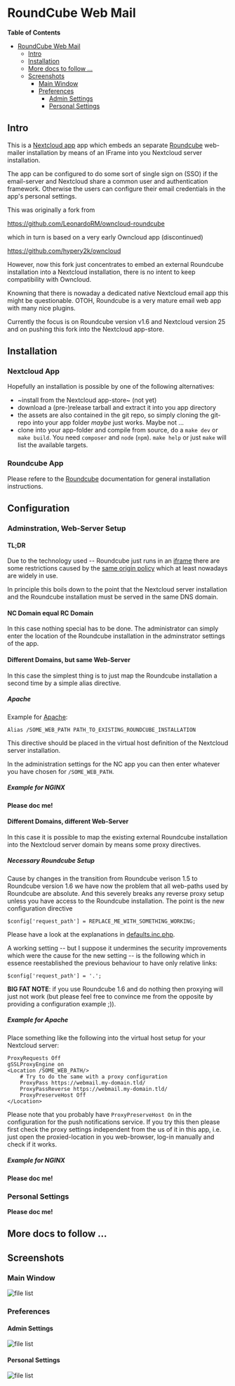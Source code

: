 # RoundCube Web Mail

<!-- markdown-toc start - Don't edit this section. Run M-x markdown-toc-refresh-toc -->
**Table of Contents**

- [RoundCube Web Mail](#roundcube-web-mail)
    - [Intro](#intro)
    - [Installation](#installation)
    - [More docs to follow ...](#more-docs-to-follow-)
    - [Screenshots](#screenshots)
        - [Main Window](#main-window)
        - [Preferences](#preferences)
            - [Admin Settings](#admin-settings)
            - [Personal Settings](#personal-settings)

<!-- markdown-toc end -->


## Intro

This is a [Nextcloud app](https://nextcloud.com/) app which embeds an
separate [Roundcube](https://roundcube.net/) web-mailer installation
by means of an IFrame into you Nextcloud server installation.

The app can be configured to do some sort of single sign on (SSO) if
the email-server and Nextcloud share a common user and authentication
framework. Otherwise the users can configure their email credentials
in the app's personal settings.

This was originally a fork from

https://github.com/LeonardoRM/owncloud-roundcube

which in turn is based on a very early Owncloud app (discontinued)

https://github.com/hypery2k/owncloud

However, now this fork just concentrates to embed an external
Roundcube installation into a Nextcloud installation, there is no intent to keep
compatibility with Owncloud.

Knowning that there is nowaday a dedicated native Nextcloud email app this might be
questionable. OTOH, Roundcube is a very mature email web app with many nice plugins. 

Currently the focus is on Roundcube version v1.6 and Nextcloud version
25 and on pushing this fork into the Nextcloud app-store.

## Installation

### Nextcloud App

Hopefully an installation is possible by one of the following alternatives:

- ~install from the Nextcloud app-store~ (not yet)
- download a (pre-)release tarball and extract it into you app directory
- the assets are also contained in the git repo, so simply cloning the git-repo into your app folder *maybe* just works. Maybe not ...
- clone into your app-folder and compile from source, do a `make dev` or `make build`. You need `composer` and `node` (`npm`). `make help` or just `make` will list the available targets.

### Roundcube App

Please refere to the [Roundcube](https://roundcube.net/) documentation for general installation instructions.

## Configuration

### Adminstration, Web-Server Setup

#### TL;DR

Due to the technology used -- Roundcube just runs in an
[iframe](https://developer.mozilla.org/en-US/docs/Web/HTML/Element/iframe)
there are some restrictions caused by the [same origin
policy](https://developer.mozilla.org/en-US/docs/Web/Security/Same-origin_policy)
which at least nowadays are widely in use.

In principle this boils down to the point that the Nextcloud server
installation and the Roundcube installation must be served in the same
DNS domain.

#### NC Domain equal RC Domain

In this case nothing special has to be done. The administrator can
simply enter the location of the Roundcube installation in the
adminstrator settings of the app.

#### Different Domains, but same Web-Server

In this case the simplest thing is to just map the Roundcube
installation a second time by a simple alias directive.

##### Apache

Example for [Apache](https://httpd.apache.org/docs/2.4/mod/mod_alias.html):

```
Alias /SOME_WEB_PATH PATH_TO_EXISTING_ROUNDCUBE_INSTALLATION

```

This directive should be placed in the virtual host definition of
the Nextcloud server installation.

In the administration settings for the NC app you can then enter
whatever you have chosen for `/SOME_WEB_PATH`.

##### Example for NGINX

**Please doc me!**

#### Different Domains, different Web-Server

In this case it is possible to map the existing external Roundcube
installation into the Nextcloud server domain by means some proxy
directives.

##### Necessary Roundcube Setup

Cause by changes in the transition from Roundcube verison 1.5 to
Roundcube version 1.6 we have now the problem that all web-paths used
by Roundcube are absolute. And this severely breaks any reverse proxy
setup unless you have access to the Roundcube installation. The point
is the new configuration directive

```
$config['request_path'] = REPLACE_ME_WITH_SOMETHING_WORKING;
```

Please have a look at the explanations in
[defaults.inc.php](https://github.com/roundcube/roundcubemail/blob/e2370544907034679d47a8be348a5b2a796fcdf9/config/defaults.inc.php#L821-L829).

A working setting -- but I suppose it undermines the security
improvements which were the cause for the new setting -- is the
following which in essence reestablished the previous behaviour to
have only relative links:

```
$config['request_path'] = '.';
```

**BIG FAT NOTE**: if you use Roundcube 1.6 and do nothing then
proxying will just not work (but please feel free to convince me from
the opposite by providing a configuration example ;)).

##### Example for Apache

Place something like the following into the virtual host setup for
your Nextcloud server:

```
ProxyRequests Off
gSSLProxyEngine on
<Location /SOME_WEB_PATH/>
    # Try to do the same with a proxy configuration
    ProxyPass https://webmail.my-domain.tld/
    ProxyPassReverse https://webmail.my-domain.tld/
    ProxyPreserveHost Off
</Location>
```

Please note that you probably have `ProxyPreserveHost On` in the
configuration for the push notifications service. If you try this then
please first check the proxy settings independent from the us of it in
this app, i.e. just open the proxied-location in you web-browser,
log-in manually and check if it works.

##### Example for NGINX

**Please doc me!**

### Personal Settings

**Please doc me!**

## More docs to follow ...

## Screenshots

### Main Window

![file list](contrib/screenshots/main-window.png)

### Preferences

#### Admin Settings

![file list](contrib/screenshots/admin-settings.png)

#### Personal Settings

![file list](contrib/screenshots/personal-settings.png)
